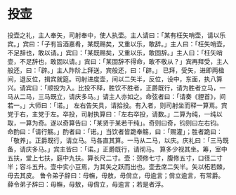 # 投壶
投壶之礼，主人奉矢，司射奉中，使人执壶。主人请曰：「某有枉矢哨壶，请以乐宾。」宾曰：「子有旨酒嘉肴，某既赐矣，又重以乐，敢辞。」主人曰：「枉矢哨壶，不足辞也，敢以请。」宾曰：「某既赐矣，又重以乐，敢固辞。」主人曰：「枉矢哨壶，不足辞也，敢固以请。」宾曰：「某固辞不得命，敢不敬从？」宾再拜受，主人般还，曰：「辟。」主人阼阶上拜送，宾般还，曰：「辟。」
已拜，受矢，进即两楹间，退反位，揖宾就筵。司射进度壶，间以二矢半，反位，设中，东面，执八算兴。请宾曰：「顺投为入。比投不释，胜饮不胜者，正爵既行，请为胜者立马，一马从二马，三马既立，请庆多马。」请主人亦如之。命弦者曰：「请奏《貍首》，间若一。」大师曰：「诺。」
左右告矢具，请拾投。有入者，则司射坐而释一算焉。宾党于右，主党于左。卒投，司射执算曰：「左右卒投，请数。」二算为纯，一纯以取，一算为奇。遂以奇算告曰：「某贤于某若干纯」。奇则曰奇，钧则曰左右钧。
命酌曰：「请行觞。」酌者曰：「诺。」当饮者皆跪奉觞，曰：「赐灌」；胜者跪曰：「敬养」。正爵既行，请立马。马各直其算。一马从二马，以庆。庆礼曰：「三马既备，请庆多马。」宾主皆曰：「诺。」正爵既行，请彻马。
算多少视其坐。筹，室中五扶，堂上七扶，庭中九扶。算长尺二寸。壶：颈修七寸，腹修五寸，口径二寸半；容斗五升。壶中实小豆焉，为其矢之跃而出也。壶去席二矢半。矢以柘若棘，毋去其皮。
鲁令弟子辞曰：毋幠，毋敖，毋偝立，毋逾言；偝立逾言，有常爵。薛令弟子辞曰：毋幠，毋敖，毋偝立，毋逾言；若是者浮。
